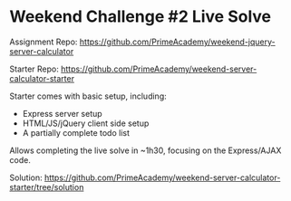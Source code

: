 # Weekend Challenge #2 Live Solve

Assignment Repo: https://github.com/PrimeAcademy/weekend-jquery-server-calculator

Starter Repo: https://github.com/PrimeAcademy/weekend-server-calculator-starter

Starter comes with basic setup, including:
- Express server setup
- HTML/JS/jQuery client side setup
- A partially complete todo list

Allows completing the live solve in ~1h30, focusing on the Express/AJAX code.

Solution: https://github.com/PrimeAcademy/weekend-server-calculator-starter/tree/solution